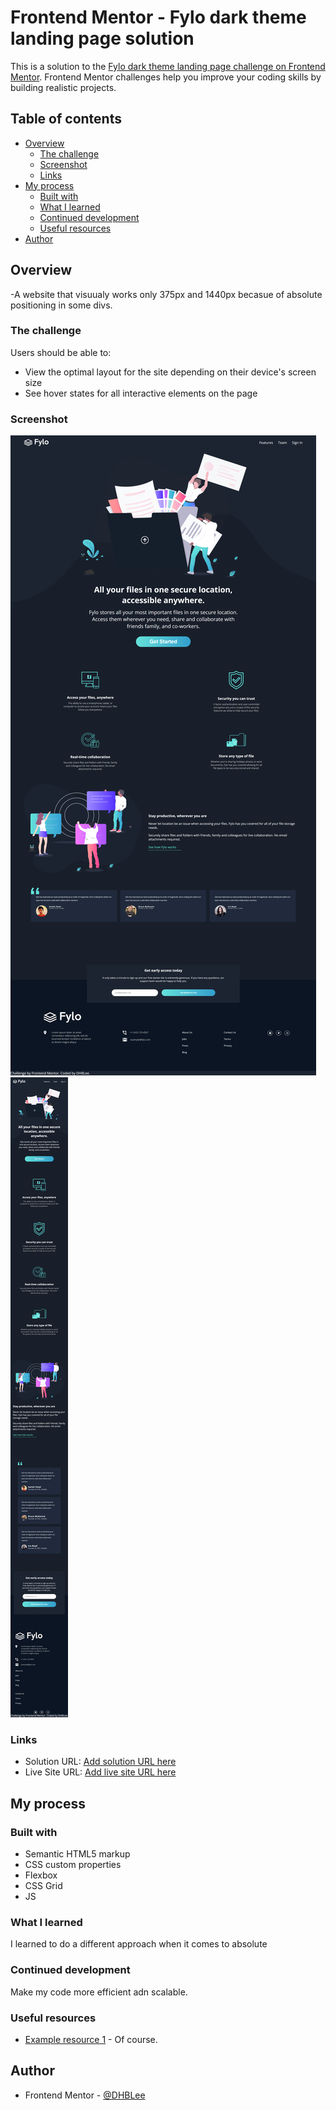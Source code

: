 # Frontend Mentor - Fylo dark theme landing page solution

This is a solution to the [Fylo dark theme landing page challenge on Frontend Mentor](https://www.frontendmentor.io/challenges/fylo-dark-theme-landing-page-5ca5f2d21e82137ec91a50fd). Frontend Mentor challenges help you improve your coding skills by building realistic projects. 

## Table of contents

- [Overview](#overview)
  - [The challenge](#the-challenge)
  - [Screenshot](#screenshot)
  - [Links](#links)
- [My process](#my-process)
  - [Built with](#built-with)
  - [What I learned](#what-i-learned)
  - [Continued development](#continued-development)
  - [Useful resources](#useful-resources)
- [Author](#author)




## Overview

-A website that visuualy works only 375px and 1440px becasue of absolute positioning in some divs.

### The challenge

Users should be able to:

- View the optimal layout for the site depending on their device's screen size
- See hover states for all interactive elements on the page

### Screenshot

![](./images/1440px_solution.png)
![](./images/375px_solution.png)




### Links

- Solution URL: [Add solution URL here](https://github.com/DHBLee/DHBLee-/tree/DHBLee/Fronend-Mentor/Fylo)
- Live Site URL: [Add live site URL here](https://dhb-lee-uvle.vercel.app/)

## My process

### Built with

- Semantic HTML5 markup
- CSS custom properties
- Flexbox
- CSS Grid
- JS



### What I learned

I learned to do a different approach when it comes to absolute 

### Continued development

Make my code more efficient adn scalable.


### Useful resources

- [Example resource 1](https://www.github.com) - Of course.


## Author

- Frontend Mentor - [@DHBLee](https://www.frontendmentor.io/profile/DHBLee)


